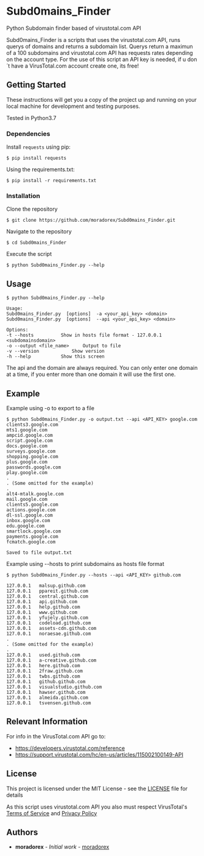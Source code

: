 # Subd0mains_Finder
Python Subdomain finder based of virustotal.com API

Subd0mains_Finder is a scripts that uses the virustotal.com API, runs querys of domains and returns a subdomain list.
Querys return a maximun of a 100 subdomains and virustotal.com API has requests rates depending on the account type.
For the use of this script an API key is needed, if u don´t have a VirusTotal.com account create one, its free! 

## Getting Started
These instructions will get you a copy of the project up and running on your local machine for development and testing purposes.

Tested in Python3.7

### Dependencies
Install `requests` using pip:
```
$ pip install requests
```
Using the requirements.txt:
```
$ pip install -r requirements.txt
````

### Installation
Clone the repository
```
$ git clone https://github.com/moradorex/Subd0mains_Finder.git
```
Navigate to the repository
```
$ cd Subd0mains_Finder
```
Execute the script
```
$ python Subd0mains_Finder.py --help
```

## Usage

```
$ python Subd0mains_Finder.py --help

Usage:
Subd0mains_Finder.py  [options]  -a <your_api_key> <domain>
Subd0mains_Finder.py  [options]  --api <your_api_key> <domain>
  
Options:
-t --hosts			Show in hosts file format - 127.0.0.1	<subdomainsdomain>
-o --output <file_name>		Output to file
-v --version			Show version
-h --help			Show this screen
```

The api and the domain are always required.
You can only enter one domain at a time, if you enter more than one domain it will use the first one.

## Example

Example using -o to export to a file
```
$ python Subd0mains_Finder.py -o output.txt --api <API_KEY> google.com
clients3.google.com
mts1.google.com
ampcid.google.com
script.google.com
docs.google.com
surveys.google.com
shopping.google.com
plus.google.com
passwords.google.com
play.google.com
.
. (Some omitted for the example)
.
alt4-mtalk.google.com
mail.google.com
clients5.google.com
actions.google.com
dl-ssl.google.com
inbox.google.com
edu.google.com
smartlock.google.com
payments.google.com
fcmatch.google.com

Saved to file output.txt
```

Example using --hosts to print subdomains as hosts file format
```
$ python Subd0mains_Finder.py --hosts --api <API_KEY> github.com

127.0.0.1	malsup.github.com
127.0.0.1	ppareit.github.com
127.0.0.1	central.github.com
127.0.0.1	api.github.com
127.0.0.1	help.github.com
127.0.0.1	www.github.com
127.0.0.1	yfujely.github.com
127.0.0.1	codeload.github.com
127.0.0.1	assets-cdn.github.com
127.0.0.1	noraesae.github.com
.
. (Some omitted for the example)
.
127.0.0.1	used.github.com
127.0.0.1	a-creative.github.com
127.0.0.1	here.github.com
127.0.0.1	2fraw.github.com
127.0.0.1	twbs.github.com
127.0.0.1	github.github.com
127.0.0.1	visualstudio.github.com
127.0.0.1	hawser.github.com
127.0.0.1	almeida.github.com
127.0.0.1	tsvensen.github.com
```
## Relevant Information
For info in the VirusTotal.com API go to:
* https://developers.virustotal.com/reference
* https://support.virustotal.com/hc/en-us/articles/115002100149-API

## License
This project is licensed under the MIT License - see the [LICENSE](LICENSE) file for details

As this script uses virustotal.com API you also must respect VirusTotal's [Terms of Service](https://support.virustotal.com/hc/en-us/articles/115002145529-Terms-of-Service) and [Privacy Policy](https://support.virustotal.com/hc/en-us/articles/115002168385-Privacy-Policy)
  
## Authors

* **moradorex** - *Initial work* - [moradorex](https://github.com/moradorex)
